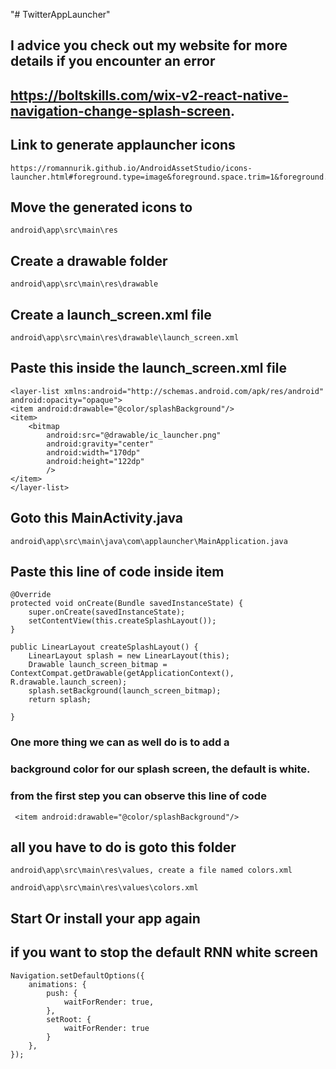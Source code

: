"# TwitterAppLauncher"

## I advice you check out my website for more details if you encounter an error

## https://boltskills.com/wix-v2-react-native-navigation-change-splash-screen.

## Link to generate applauncher icons

    https://romannurik.github.io/AndroidAssetStudio/icons-launcher.html#foreground.type=image&foreground.space.trim=1&foreground.space.pad=0.05&foreColor=rgba(96%2C%20125%2C%20139%2C%200)&backColor=rgb(68%2C%20138%2C%20255)&crop=0&backgroundShape=square&effects=elevate&name=ic_launcher

## Move the generated icons to

    android\app\src\main\res

## Create a drawable folder

    android\app\src\main\res\drawable

## Create a launch_screen.xml file

    android\app\src\main\res\drawable\launch_screen.xml

## Paste this inside the launch_screen.xml file

    <layer-list xmlns:android="http://schemas.android.com/apk/res/android" android:opacity="opaque">
    <item android:drawable="@color/splashBackground"/>
    <item>
        <bitmap
            android:src="@drawable/ic_launcher.png"
            android:gravity="center"
            android:width="170dp"
            android:height="122dp"
            />
    </item>
    </layer-list>

## Goto this MainActivity.java

    android\app\src\main\java\com\applauncher\MainApplication.java

## Paste this line of code inside item

    @Override
    protected void onCreate(Bundle savedInstanceState) {
        super.onCreate(savedInstanceState);
        setContentView(this.createSplashLayout());
    }

    public LinearLayout createSplashLayout() {
        LinearLayout splash = new LinearLayout(this);
        Drawable launch_screen_bitmap = ContextCompat.getDrawable(getApplicationContext(), R.drawable.launch_screen);
        splash.setBackground(launch_screen_bitmap);
        return splash;

    }

### One more thing we can as well do is to add a

### background color for our splash screen, the default is white.

### from the first step you can observe this line of code

     <item android:drawable="@color/splashBackground"/>

## all you have to do is goto this folder

    android\app\src\main\res\values, create a file named colors.xml

    android\app\src\main\res\values\colors.xml

## Start Or install your app again

## if you want to stop the default RNN white screen

    Navigation.setDefaultOptions({
        animations: {
            push: {
                waitForRender: true,
            },
            setRoot: {
                waitForRender: true
            }
        },
    });
